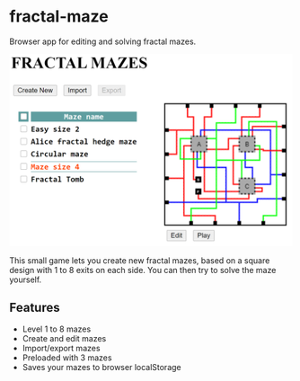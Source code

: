 # fractal-maze
Browser app for editing and solving fractal mazes.

![front image](front.png)

This small game lets you create new fractal mazes, based on a square design with 1 to 8 exits on each side. You can then try to solve the maze yourself.

## Features
 - Level 1 to 8 mazes
 - Create and edit mazes
 - Import/export mazes
 - Preloaded with 3 mazes
 - Saves your mazes to browser localStorage
 
